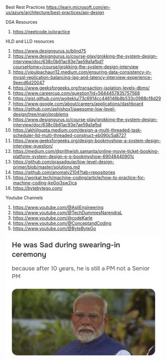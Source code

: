 Best Rest Practices
https://learn.microsoft.com/en-us/azure/architecture/best-practices/api-design

DSA Resources
1. https://neetcode.io/practice

HLD and LLD resources
1. https://www.designgurus.io/blind75
2. https://www.designgurus.io/course-play/grokking-the-system-design-interview/doc/638c0b61ac93e7ae59a1afbd?courseHome=/course/grokking-the-system-design-interview
3. https://vipulpachauri12.medium.com/ensuring-data-consistency-in-mysql-replication-balancing-lag-and-latency-interview-experience-9eecd6d20047
4. https://www.geeksforgeeks.org/transaction-isolation-levels-dbms/
5. https://www.careercup.com/question?id=5644457835757568
6. https://gist.github.com/wojteklu/73c6914cc446146b8b533c0988cf8d29
7. https://www.google.com/about/careers/applications/dashboard
8. https://github.com/ashishps1/awesome-low-level-design/tree/main/problems
9. https://www.designgurus.io/course-play/grokking-the-system-design-interview/doc/638c0b61ac93e7ae59a1afbd
10. https://akhiilgupta.medium.com/design-a-multi-threaded-task-scheduler-lld-multi-threaded-construct-eb090c5a8727
11. https://www.geeksforgeeks.org/design-bookmyshow-a-system-design-interview-question/
12. https://medium.com/@prithwish.samanta/online-movie-ticket-booking-platform-system-design-e-g-bookmyshow-69048440901c
13. https://github.com/prasadgujar/low-level-design-primer/blob/master/solutions.md
14. https://github.com/anomaly2104?tab=repositories
15. https://workat.tech/machine-coding/article/how-to-practice-for-machine-coding-kp0oj3sw2jca
16. https://bytebytego.com/

Youtube Channels
1. https://www.youtube.com/@AsliEngineering
2. https://www.youtube.com/@TechDummiesNarendraL
3. https://www.youtube.com/@codeKarle
4. https://www.youtube.com/@ConceptandCoding
5. https://www.youtube.com/@ByteByteGo

![img.png](img.png)